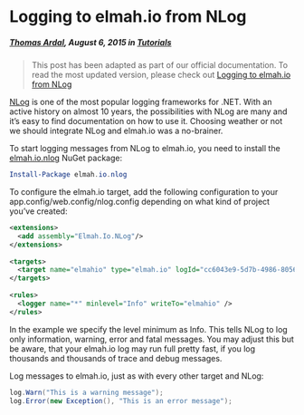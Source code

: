 # Logging to elmah.io from NLog##### [Thomas Ardal](http://elmah.io/about/), August 6, 2015 in [Tutorials](/category/tutorials/)> This post has been adapted as part of our official documentation. To read the most updated version, please check out [Logging to elmah.io from NLog](http://docs.elmah.io/logging-to-elmah-io-from-nlog/)[NLog](http://nlog-project.org/) is one of the most popular logging frameworks for .NET. With an active history on almost 10 years, the possibilities with NLog are many and it’s easy to find documentation on how to use it. Choosing weather or not we should integrate NLog and elmah.io was a no-brainer.To start logging messages from NLog to elmah.io, you need to install the [elmah.io.nlog](https://www.nuget.org/packages/elmah.io.nlog/) NuGet package:```powershellInstall-Package elmah.io.nlog```To configure the elmah.io target, add the following configuration to your app.config/web.config/nlog.config depending on what kind of project you’ve created:```xml<extensions>  <add assembly="Elmah.Io.NLog"/></extensions> <targets>  <target name="elmahio" type="elmah.io" logId="cc6043e9-5d7b-4986-8056-cb76d4d52e5e"/></targets> <rules>  <logger name="*" minlevel="Info" writeTo="elmahio" /></rules>```In the example we specify the level minimum as Info. This tells NLog to log only information, warning, error and fatal messages. You may adjust this but be aware, that your elmah.io log may run full pretty fast, if you log thousands and thousands of trace and debug messages.Log messages to elmah.io, just as with every other target and NLog:```csharplog.Warn("This is a warning message");log.Error(new Exception(), "This is an error message");```